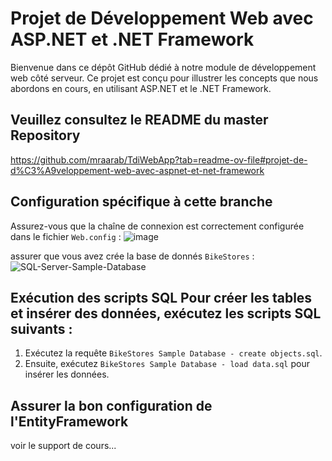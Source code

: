 # Projet de Développement Web avec ASP.NET et .NET Framework

Bienvenue dans ce dépôt GitHub dédié à notre module de développement web côté serveur. Ce projet est conçu pour illustrer les concepts que nous abordons en cours, en utilisant ASP.NET et le .NET Framework.

## Veuillez consultez le README du master Repository

https://github.com/mraarab/TdiWebApp?tab=readme-ov-file#projet-de-d%C3%A9veloppement-web-avec-aspnet-et-net-framework

## Configuration spécifique à cette branche

Assurez-vous que la chaîne de connexion est correctement configurée dans le fichier `Web.config` :
![image](https://github.com/user-attachments/assets/13376a56-c8de-4c81-af87-12ff0e98152f)

assurer que vous avez crée la base de donnés `BikeStores` :
![SQL-Server-Sample-Database](https://github.com/user-attachments/assets/3f415b26-774e-4a80-af7f-940440fd093f)

## Exécution des scripts SQL Pour créer les tables et insérer des données, exécutez les scripts SQL suivants :
  1. Exécutez la requête `BikeStores Sample Database - create objects.sql`.
  2. Ensuite, exécutez `BikeStores Sample Database - load data.sql` pour insérer les données.

## Assurer la bon configuration de l'EntityFramework
  voir le support de cours...






